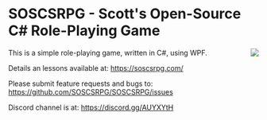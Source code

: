 # SOSCSRPG - Scott's Open-Source C# Role-Playing Game

This is a simple role-playing game, written in C#, using WPF.
<img align="right" src="https://soscsrpg.com/wp-content/uploads/2013/11/GiantSpider.png">

Details an lessons available at: https://soscsrpg.com/

Please submit feature requests and bugs to: https://github.com/SOSCSRPG/SOSCSRPG/issues

Discord channel is at: https://discord.gg/AUYXYtH
